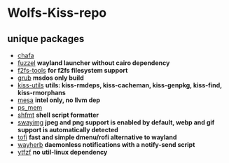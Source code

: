 # Wolfs-Kiss-repo

## unique packages
* [chafa](chafa/)
* [fuzzel](fuzzel/) **wayland launcher without cairo dependency**
* [f2fs-tools](f2fs-tools/) **for f2fs filesystem support**
* [grub](grub/) **msdos only build**
* [kiss-utils](kiss-utils/) **utils: kiss-rmdeps, kiss-cacheman, kiss-genpkg, kiss-find, kiss-rmorphans**
* [mesa](mesa/) **intel only, no llvm dep**
* [ps_mem](ps_mem/)
* [shfmt](shfmt/) **shell script formatter**
* [swayimg](swayimg/) **jpeg and png support is enabled by default, webp and gif support is automatically detected**
* [tofi](tofi/) **fast and simple dmenu/rofi alternative to wayland**
* [wayherb](wayherb/) **daemonless notifications with a notify-send script**
* [ytfzf](ytfzf/) **no util-linux dependency**
